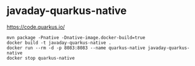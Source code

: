 # javaday-quarkus-native

https://code.quarkus.io/

```
mvn package -Pnative -Dnative-image.docker-build=true
docker build -t javaday-quarkus-native .
docker run --rm -d -p 8083:8083 --name quarkus-native javaday-quarkus-native
docker stop quarkus-native
```
